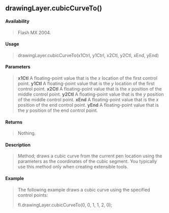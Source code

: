 ## drawingLayer.cubicCurveTo()

#### Availability

> Flash MX 2004.

#### Usage

> drawingLayer.cubicCurveTo(x1Ctrl, y1Ctrl, x2Ctl, y2Ctl, xEnd, yEnd)

#### Parameters

> **x1Ctl** A floating-point value that is the *x* location of the first control point. **y1Ctl** A floating-point value that is the *y* location of the first control point. **x2Ctl** A floating-point value that is the *x* position of the middle control point. **y2Ctl** A floating-point value that is the *y* position of the middle control point. **xEnd** A floating-point value that is the *x* position of the end control point. **yEnd** A floating-point value that is the *y* position of the end control point.

#### Returns

> Nothing.

#### Description

> Method; draws a cubic curve from the current pen location using the parameters as the coordinates of the cubic segment. You typically use this method only when creating extensible tools.

#### Example

> The following example draws a cubic curve using the specified control points:
>
> fl.drawingLayer.cubicCurveTo(0, 0, 1, 1, 2, 0);
